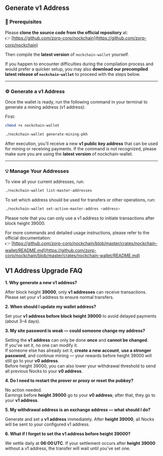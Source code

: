 
## Generate v1 Address

### 🧩 Prerequisites

Please **clone the source code from the official repository** at:  
👉 [https://github.com/zorp-corp/nockchain](https://github.com/zorp-corp/nockchain)

Then compile the **latest version** of `nockchain-wallet` yourself.

If you happen to encounter difficulties during the compilation process and would prefer a quicker setup, you may also **download our precompiled latest release of `nockchain-wallet`** to proceed with the steps below.

---

### ⚙️ Generate a v1 Address

Once the wallet is ready, run the following command in your terminal to generate a mining address (v1 address):

First:
```bash
chmod +x nockchain-wallet
```

```bash
./nockchain-wallet generate-mining-pkh
```

After execution, you'll receive a new **v1 public key address** that can be used for mining or receiving payments.
If the command is not recognized, please make sure you are using the **latest version** of nockchain-wallet.

---

### 💡 Manage Your Addresses

To view all your current addresses, run:

```bash
./nockchain-wallet list-master-addresses
```

To set which address should be used for transfers or other operations, run:

```bash
./nockchain-wallet set-active-master-addres <address>
```

Please note that you can only use a v1 address to initiate transactions after block height 39000.

For more commands and detailed usage instructions, please refer to the official documentation:  
👉 [https://github.com/zorp-corp/nockchain/blob/master/crates/nockchain-wallet/README.md](https://github.com/zorp-corp/nockchain/blob/master/crates/nockchain-wallet/README.md)



## V1 Address Upgrade FAQ

**1. Why generate a new v1 address?**  

After block height **39000**, only **v1 addresses** can receive transactions. Please set your v1 address to ensure normal transfers.


**2. When should I update my wallet address?**  

Set your **v1 address before block height 39000** to avoid delayed payments (about 3–4 days).

**3. My site password is weak — could someone change my address?**  

Setting the **v1 address** can only be done **once** and **cannot be changed**.  
If you’ve set it, no one can modify it.  
If someone else has already set it, **create a new account**, **use a stronger password**, and continue mining — your rewards before height 39000 will still go to your **v0 address**.  
Before height 39000, you can also lower your withdrawal threshold to send all previous Nocks to your **v0 address**.

**4. Do I need to restart the prover or proxy or reset the pubkey?**  

No action needed.  
Earnings before **height 39000** go to your **v0 address**; after that, they go to your **v1 address**.

**5. My withdrawal address is an exchange address — what should I do?**  

Generate and set a **v1 address** immediately. After **height 39000**, all Nocks will be sent to your configured v1 address.

**6. What if I forget to set the v1 address before height 39000?**  

We settle daily at **06:00 UTC**. If your settlement occurs after **height 39000** without a v1 address, the transfer will wait until you’ve set one.


